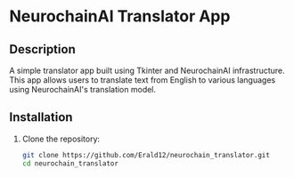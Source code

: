 # NeurochainAI Translator App

## Description
A simple translator app built using Tkinter and NeurochainAI infrastructure. This app allows users to translate text from English to various languages using NeurochainAI's translation model.

## Installation
1. Clone the repository:
   ```bash
   git clone https://github.com/Erald12/neurochain_translator.git
   cd neurochain_translator
